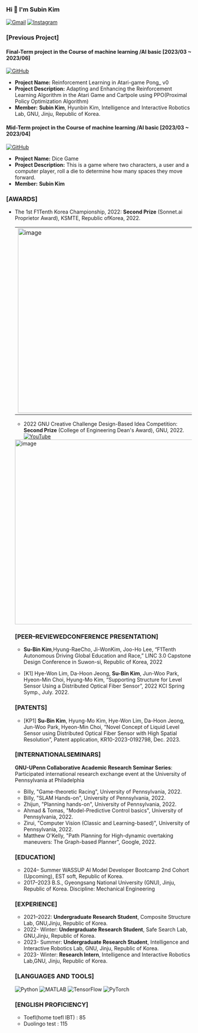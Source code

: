 ### Hi 👋 I'm Subin Kim

[![Gmail](https://img.shields.io/badge/Gmail-D14836?style=for-the-badge&logo=gmail&logoColor=white)](subinkimcs99@gmail.com)
[![Instagram](https://img.shields.io/badge/Instagram-E4405F?style=for-the-badge&logo=instagram&logoColor=white)](https://www.instagram.com/subin99cs/)

### [Previous Project]
#### Final-Term project in the Course of machine learning /AI basic [2023/03 ~ 2023/06]
[![GitHub](https://img.shields.io/badge/-GitHub-181717?style=flat-square&logo=github&logoColor=white)](https://github.com/MrHeadshot99/Reinforcement-Learning-in-Atari-game-Pong_v0)<br/>
  - **Project Name:** Reinforcement Learning in Atari-game Pong_ v0<br/>
  - **Project Description:** Adapting and Enhancing the Reinforcement Learning Algorithm in the Atari Game and Cartpole using PPO(Proximal Policy Optimization Algorithm)
  - **Member:** **Subin Kim**, Hyunbin Kim, Intelligence and Interactive Robotics Lab, GNU, Jinju, Republic of Korea.

#### Mid-Term project in the Course of machine learning /AI basic [2023/03 ~ 2023/04]
  [![GitHub](https://img.shields.io/badge/-GitHub-181717?style=flat-square&logo=github&logoColor=white)](https://github.com/MrHeadshot99/Dice-game)  
  - **Project Name:** Dice Game
  - **Project Description:** This is a game where two characters, a user and a computer player, roll a die to determine how many spaces they move forward.
 - **Member:** **Subin Kim**

### [AWARDS] 
  * The 1st F1Tenth Korea Championship, 2022: **Second Prize** (Sonnet.ai Proprietor Award), KSMTE, Republic ofKorea, 2022.
    <table>
  <tr>
    <td>
      <img src="https://github.com/MrHeadshot99/MrHeadshot99/assets/129389397/233562a5-e59f-4c79-999f-19deb16f887a" alt="image" width="500px" height="500px"/>
    </td>
    <td>
      <img src="https://github.com/MrHeadshot99/MrHeadshot99/assets/129389397/7370c78b-4533-4057-9251-0b86f1129677" alt="image" width="500px" height="500px"/>
    </td>
  </tr>
</table>

  * 2022 GNU Creative Challenge Design-Based Idea Competition: **Second Prize** (College of Engineering Dean's Award), GNU, 2022.<br/>[![YouTube](https://img.shields.io/badge/YouTube-FF0000?style=for-the-badge&logo=youtube&logoColor=white)](https://www.youtube.com/watch?v=aa0cbGCfRA0)
<img src="https://github.com/MrHeadshot99/MrHeadshot99/assets/129389397/d3f80781-b952-4460-8bef-32454a9ac2e2" alt="image" width="500" />

### [PEER–REVIEWEDCONFERENCE PRESENTATION]
*  **Su-Bin Kim**,Hyung-RaeCho, Ji-WonKim, Joo-Ho Lee, “F1Tenth Autonomous Driving Global Education and Race,” LINC 3.0 Capstone Design Conference in Suwon-si, Republic of Korea, 2022

*  [K1] Hye-Won Lim, Da-Hoon Jeong, **Su-Bin Kim**, Jun-Woo Park, Hyeon-Min Choi, Hyung-Mo Kim, “Supporting Structure for Level Sensor Using a Distributed Optical Fiber Sensor”, 2022 KCI Spring Symp., July. 2022.

### [PATENTS]
*  [KP1] **Su-Bin Kim**, Hyung-Mo Kim, Hye-Won Lim, Da-Hoon Jeong, Jun-Woo Park, Hyeon-Min Choi, “Novel Concept of Liquid Level Sensor using Distributed Optical Fiber Sensor with High Spatial Resolution”, Patent application, KR10-2023-0192798, Dec. 2023.

### [INTERNATIONALSEMINARS]
  **GNU-UPenn Collaborative Academic Research Seminar Series**: 
<br/>Participated international research exchange event at the University of Pennsylvania at Philadelphia
  *  Billy, "Game-theoretic Racing", University of Pennsylvania, 2022.
  *  Billy, "SLAM Hands-on", University of Pennsylvania, 2022.
  *  Zhijun, "Planning hands-on", University of Pennsylvania, 2022.
  *  Ahmad & Tomas, "Model-Predictive Control basics", University of Pennsylvania, 2022.
  *  Zirui, "Computer Vision (Classic and Learning-based)", University of Pennsylvania, 2022.
  *  Matthew O'Kelly, "Path Planning for High-dynamic overtaking maneuvers: The Graph-based Planner", Google, 2022.


### [EDUCATION]
*  2024– Summer WASSUP AI Model Developer Bootcamp 2nd Cohort (Upcoming), EST soft, Republic of Korea.
*  2017–2023 B.S., Gyeongsang National University (GNU), Jinju, Republic of Korea. Discipline: Mechanical Engineering

### [EXPERIENCE]
  * 2021–2022: **Undergraduate Research Student**, Composite Structure Lab, GNU,Jinju, Republic of Korea.
  * 2022- Winter: **Undergraduate Research Student**, Safe Search Lab, GNU,Jinju, Republic of Korea.
  * 2023- Summer: **Undergraduate Research Student**, Intelligence and Interactive Robotics Lab, GNU, Jinju, Republic of Korea.
  * 2023- Winter: **Research Intern**, Intelligence and Interactive Robotics Lab,GNU, Jinju, Republic of Korea.

### [LANGUAGES AND TOOLS]
![Python](https://img.shields.io/badge/-Python-black?style=flat-square&logo=Python)
![MATLAB](https://img.shields.io/badge/-MATLAB-black?style=flat-square&logo=Matlab)
![TensorFlow](https://img.shields.io/badge/TensorFlow-FF6F00?style=for-the-badge&logo=TensorFlow&logoColor=white)
![PyTorch](https://img.shields.io/badge/PyTorch-EE4C2C?style=for-the-badge&logo=PyTorch&logoColor=white)


### [ENGLISH PROFICIENCY]
* Toefl(home toefl IBT) : 85
* Duolingo test : 115





<!--
**MrHeadshot99/MrHeadshot99** is a ✨ _special_ ✨ repository because its `README.md` (this file) appears on your GitHub profile.

Here are some ideas to get you started:

- 🔭 I’m currently working on ...
- 🌱 I’m currently learning ...
- 👯 I’m looking to collaborate on ...
- 🤔 I’m looking for help with ...
- 💬 Ask me about ...
- 📫 How to reach me: ...
- 😄 Pronouns: ...
- ⚡ Fun fact: ...
-->
